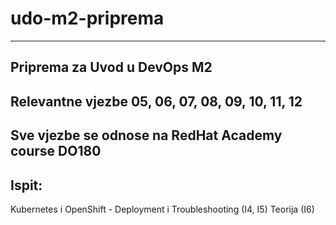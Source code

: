 # udo-m2-priprema
-----------------------------------------

## Priprema za Uvod u DevOps M2

## Relevantne vjezbe 05, 06, 07, 08, 09, 10, 11, 12

## Sve vjezbe se odnose na RedHat Academy course DO180

## Ispit:
  Kubernetes i OpenShift - Deployment i Troubleshooting (I4, I5)
  Teorija (I6)
